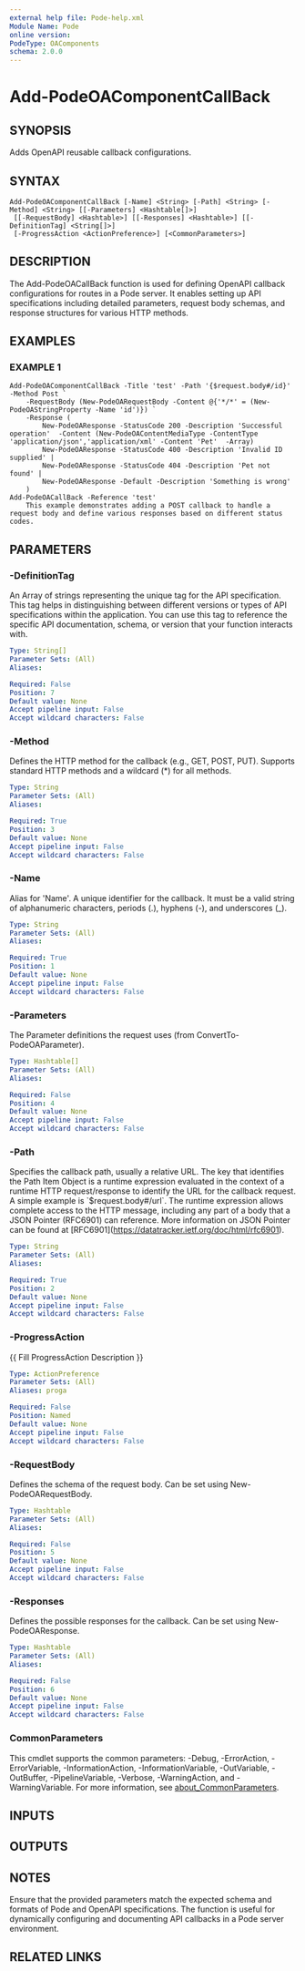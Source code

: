 ```yaml
---
external help file: Pode-help.xml
Module Name: Pode
online version:
PodeType: OAComponents
schema: 2.0.0
---
```


# Add-PodeOAComponentCallBack

## SYNOPSIS
Adds OpenAPI reusable callback configurations.

## SYNTAX

```
Add-PodeOAComponentCallBack [-Name] <String> [-Path] <String> [-Method] <String> [[-Parameters] <Hashtable[]>]
 [[-RequestBody] <Hashtable>] [[-Responses] <Hashtable>] [[-DefinitionTag] <String[]>]
 [-ProgressAction <ActionPreference>] [<CommonParameters>]
```

## DESCRIPTION
The Add-PodeOACallBack function is used for defining OpenAPI callback configurations for routes in a Pode server.
It enables setting up API specifications including detailed parameters, request body schemas, and response structures for various HTTP methods.

## EXAMPLES

### EXAMPLE 1
```
Add-PodeOAComponentCallBack -Title 'test' -Path '{$request.body#/id}' -Method Post `
    -RequestBody (New-PodeOARequestBody -Content @{'*/*' = (New-PodeOAStringProperty -Name 'id')}) `
    -Response (
        New-PodeOAResponse -StatusCode 200 -Description 'Successful operation'  -Content (New-PodeOAContentMediaType -ContentType 'application/json','application/xml' -Content 'Pet'  -Array)
        New-PodeOAResponse -StatusCode 400 -Description 'Invalid ID supplied' |
        New-PodeOAResponse -StatusCode 404 -Description 'Pet not found' |
        New-PodeOAResponse -Default -Description 'Something is wrong'
    )
Add-PodeOACallBack -Reference 'test'
    This example demonstrates adding a POST callback to handle a request body and define various responses based on different status codes.
```

## PARAMETERS

### -DefinitionTag
An Array of strings representing the unique tag for the API specification.
This tag helps in distinguishing between different versions or types of API specifications within the application.
You can use this tag to reference the specific API documentation, schema, or version that your function interacts with.

```yaml
Type: String[]
Parameter Sets: (All)
Aliases:

Required: False
Position: 7
Default value: None
Accept pipeline input: False
Accept wildcard characters: False
```

### -Method
Defines the HTTP method for the callback (e.g., GET, POST, PUT).
Supports standard HTTP methods and a wildcard (*) for all methods.

```yaml
Type: String
Parameter Sets: (All)
Aliases:

Required: True
Position: 3
Default value: None
Accept pipeline input: False
Accept wildcard characters: False
```

### -Name
Alias for 'Name'.
A unique identifier for the callback.
It must be a valid string of alphanumeric characters, periods (.), hyphens (-), and underscores (_).

```yaml
Type: String
Parameter Sets: (All)
Aliases:

Required: True
Position: 1
Default value: None
Accept pipeline input: False
Accept wildcard characters: False
```

### -Parameters
The Parameter definitions the request uses (from ConvertTo-PodeOAParameter).

```yaml
Type: Hashtable[]
Parameter Sets: (All)
Aliases:

Required: False
Position: 4
Default value: None
Accept pipeline input: False
Accept wildcard characters: False
```

### -Path
Specifies the callback path, usually a relative URL.
The key that identifies the Path Item Object is a runtime expression evaluated in the context of a runtime HTTP request/response to identify the URL for the callback request.
A simple example is \`$request.body#/url\`.
The runtime expression allows complete access to the HTTP message, including any part of a body that a JSON Pointer (RFC6901) can reference.
More information on JSON Pointer can be found at \[RFC6901\](https://datatracker.ietf.org/doc/html/rfc6901).

```yaml
Type: String
Parameter Sets: (All)
Aliases:

Required: True
Position: 2
Default value: None
Accept pipeline input: False
Accept wildcard characters: False
```

### -ProgressAction
{{ Fill ProgressAction Description }}

```yaml
Type: ActionPreference
Parameter Sets: (All)
Aliases: proga

Required: False
Position: Named
Default value: None
Accept pipeline input: False
Accept wildcard characters: False
```

### -RequestBody
Defines the schema of the request body.
Can be set using New-PodeOARequestBody.

```yaml
Type: Hashtable
Parameter Sets: (All)
Aliases:

Required: False
Position: 5
Default value: None
Accept pipeline input: False
Accept wildcard characters: False
```

### -Responses
Defines the possible responses for the callback.
Can be set using New-PodeOAResponse.

```yaml
Type: Hashtable
Parameter Sets: (All)
Aliases:

Required: False
Position: 6
Default value: None
Accept pipeline input: False
Accept wildcard characters: False
```

### CommonParameters
This cmdlet supports the common parameters: -Debug, -ErrorAction, -ErrorVariable, -InformationAction, -InformationVariable, -OutVariable, -OutBuffer, -PipelineVariable, -Verbose, -WarningAction, and -WarningVariable. For more information, see [about_CommonParameters](http://go.microsoft.com/fwlink/?LinkID=113216).

## INPUTS

## OUTPUTS

## NOTES
Ensure that the provided parameters match the expected schema and formats of Pode and OpenAPI specifications.
The function is useful for dynamically configuring and documenting API callbacks in a Pode server environment.

## RELATED LINKS
